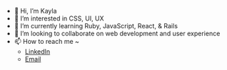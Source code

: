 - 👋 Hi, I’m Kayla
- 👀 I’m interested in CSS, UI, UX
- 🌱 I’m currently learning Ruby, JavaScript, React, & Rails
- 💞️ I’m looking to collaborate on web development and user experience
- 📫 How to reach me ~ 
   - <a href="https://www.linkedin.com/in/kaylainboston/">LinkedIn</a><br>
   - <a href="mailto:kaylainboston@gmail.com">Email</a>

